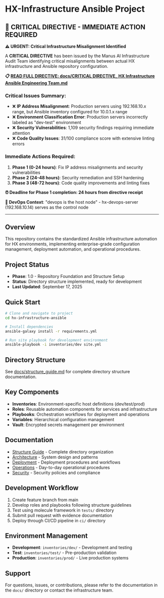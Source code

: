 
# HX-Infrastructure Ansible Project

## 🚨 CRITICAL DIRECTIVE - IMMEDIATE ACTION REQUIRED

**⚠️ URGENT: Critical Infrastructure Misalignment Identified**

A **CRITICAL DIRECTIVE** has been issued by the Manus AI Infrastructure Audit Team identifying critical misalignments between actual HX infrastructure and Ansible repository configuration.

**📋 [READ FULL DIRECTIVE: docs/CRITICAL DIRECTIVE_ HX Infrastructure Ansible Engineering Team.md](docs/CRITICAL%20DIRECTIVE_%20HX%20Infrastructure%20Ansible%20Engineering%20Team.md)**

### Critical Issues Summary:
- ❌ **IP Address Misalignment**: Production servers using 192.168.10.x range, but Ansible inventory configured for 10.0.1.x range
- ❌ **Environment Classification Error**: Production servers incorrectly labeled as "dev-test" environment  
- ❌ **Security Vulnerabilities**: 1,109 security findings requiring immediate attention
- ❌ **Code Quality Issues**: 31/100 compliance score with extensive linting errors

### Immediate Actions Required:
1. **Phase 1 (0-24 hours)**: Fix IP address misalignments and security vulnerabilities
2. **Phase 2 (24-48 hours)**: Security remediation and SSH hardening
3. **Phase 3 (48-72 hours)**: Code quality improvements and linting fixes

**⏰ Deadline for Phase 1 completion: 24 hours from directive receipt**

**🔗 DevOps Context**: "devops is the host node" - hx-devops-server (192.168.10.14) serves as the control node

---

## Overview
This repository contains the standardized Ansible infrastructure automation for HX environments, implementing enterprise-grade configuration management, deployment automation, and operational procedures.

## Project Status
- **Phase**: 1.0 - Repository Foundation and Structure Setup
- **Status**: Directory structure implemented, ready for development
- **Last Updated**: September 17, 2025

## Quick Start
```bash
# Clone and navigate to project
cd hx-infrastructure-ansible

# Install dependencies
ansible-galaxy install -r requirements.yml

# Run site playbook for development environment
ansible-playbook -i inventories/dev site.yml
```

## Directory Structure
See [docs/structure_guide.md](docs/structure_guide.md) for complete directory structure documentation.

## Key Components
- **Inventories**: Environment-specific host definitions (dev/test/prod)
- **Roles**: Reusable automation components for services and infrastructure
- **Playbooks**: Orchestration workflows for deployment and operations
- **Variables**: Hierarchical configuration management
- **Vault**: Encrypted secrets management per environment

## Documentation
- [Structure Guide](docs/structure_guide.md) - Complete directory organization
- [Architecture](docs/architecture/) - System design and patterns
- [Deployment](docs/deployment/) - Deployment procedures and workflows
- [Operations](docs/operations/) - Day-to-day operational procedures
- [Security](docs/security/) - Security policies and compliance

## Development Workflow
1. Create feature branch from main
2. Develop roles and playbooks following structure guidelines
3. Test using molecule framework in `tests/` directory
4. Submit pull request with evidence documentation
5. Deploy through CI/CD pipeline in `ci/` directory

## Environment Management
- **Development**: `inventories/dev/` - Development and testing
- **Test**: `inventories/test/` - Pre-production validation
- **Production**: `inventories/prod/` - Live production systems

## Support
For questions, issues, or contributions, please refer to the documentation in the `docs/` directory or contact the infrastructure team.
